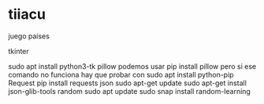 # tiiacu
juego países

tkinter

sudo apt install python3-tk
pillow
podemos usar pip install pillow pero si ese comando no funciona hay que probar con sudo apt install python-pip
Request
pip install requests
json
sudo apt-get update
sudo apt-get install json-glib-tools
random
sudo apt update
sudo snap install random-learning
